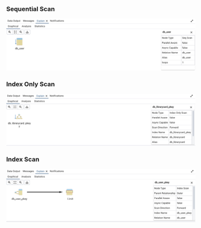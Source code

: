 ### Sequential Scan
![sequential scan](Seq_Scan_ss.jpg)

### Index Only Scan 
![Index only scan](Index_Only_Scan_ss.jpg)

### Index Scan
![Index Scan](Index_Scan_ss.jpg)

